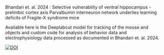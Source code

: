 Bhandari et. al. 2024 : Selective vulnerability of ventral hippocampus - prelimbic cortex axis Parvalbumin interneuron network underlies learning deficits of Fragile-X syndrome mice

Available here is the Deeplabcut model for tracking of the mouse and objects and custom code for analysis of behavior data and electrophysiology data processed as documented in Bhandari et. al. 2024.

[![DOI](https://zenodo.org/badge/777290128.svg)](https://zenodo.org/doi/10.5281/zenodo.10877048)
